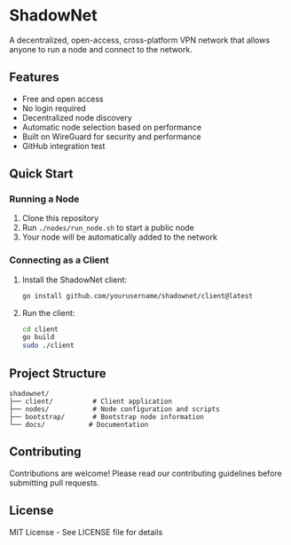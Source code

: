 # ShadowNet

A decentralized, open-access, cross-platform VPN network that allows anyone to run a node and connect to the network.

## Features

- Free and open access
- No login required
- Decentralized node discovery
- Automatic node selection based on performance
- Built on WireGuard for security and performance
- GitHub integration test

## Quick Start

### Running a Node

1. Clone this repository
2. Run `./nodes/run_node.sh` to start a public node
3. Your node will be automatically added to the network

### Connecting as a Client

1. Install the ShadowNet client:
   ```bash
   go install github.com/yourusername/shadownet/client@latest
   ```
2. Run the client:
   ```bash
   cd client
   go build
   sudo ./client
   ```

## Project Structure

```
shadownet/
├── client/          # Client application
├── nodes/           # Node configuration and scripts
├── bootstrap/       # Bootstrap node information
└── docs/           # Documentation
```

## Contributing

Contributions are welcome! Please read our contributing guidelines before submitting pull requests.

## License

MIT License - See LICENSE file for details 